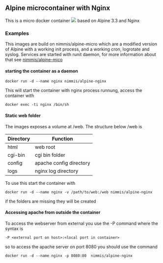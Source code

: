 ## Alpine microcontainer with Nginx

This is a micro docker container [![](https://badge.imagelayers.io/nimmis/alpine-nginx:latest.svg)](https://imagelayers.io/?images=nimmis/alpine-nginx:latest) based on Alpine 3.3 and Nginx


### Examples

This images are build on nimmis/alpine-micro which are a modified version of Alpine with a working 
init process, and a working cron, logrotate  and syslog. Services are started with
runit daemon, for more information about that see [nimmis/alpine-mico](https://registry.hub.docker.com/u/nimmis/alpine-micro/)

#### starting the container as a daemon

	docker run -d --name nginx nimmis/alpine-nginx

This will start the container with nginx process runnung, access the container with

	docker exec -ti nginx /bin/sh

#### Static web folder

The images exposes a volume at /web. The structure below /web is

| Directory | Function |
| --------- | -------- |
| html | web root |
| cgi-bin | cgi bin folder |
| config | apache config directory |
| logs | nginx log directory |

To use this start the container with

	docker run -d --name nginx -v /path/to/web:/web nimmis/alpine-nginx

if the folders are missing they will be created

#### Accessing apache from outside the container

To access the webserver from external you use the -P command where the syntax is

	-P <external port on host>:<local port in container>

so to access the apache server on port 8080 you should use the command

	docker run -d --name nginx -p 8080:80  nimmis/alpine-nginx
